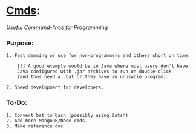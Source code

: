 # [Cmds](https://github.com/Sondro/Cmds): 
_Useful Command-lines for Programming_

### Purpose:
```
1. Fast demoing or use for non-programmers and others short on time.

    [!] A good example would be in Java where most users don't have 
    Java configured with .jar archives to run on double-click 
    (and thus need a .bat or they have an unusable program).

2. Speed development for developers.
```
### To-Do:
```
1. Convert bat to bash (possibly using Batsh)
2. Add more MongoDB/Node cmds
3. Make reference doc
```

